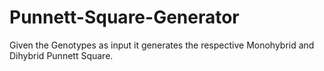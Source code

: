 # Punnett-Square-Generator
Given the Genotypes as input it generates the respective Monohybrid and Dihybrid Punnett Square.
